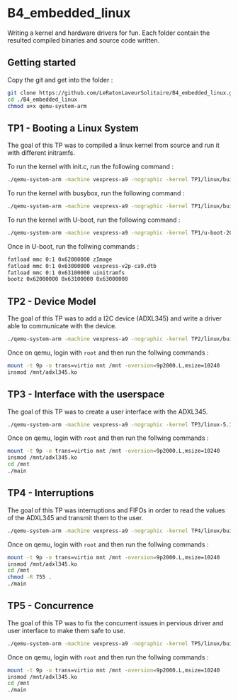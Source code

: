 # B4_embedded_linux
Writing a kernel and hardware drivers for fun.
Each folder contain the resulted compiled binaries and source code written.

## Getting started

Copy the git and get into the folder :

```bash
git clone https://github.com/LeRatonLaveurSolitaire/B4_embedded_linux.git
cd ./B4_embedded_linux
chmod u+x qemu-system-arm
```


## TP1 - Booting a Linux System

The goal of this TP was to compiled a linux kernel from source and run it with different initramfs.

To run the kernel with init.c, run the following command :

```bash
./qemu-system-arm -machine vexpress-a9 -nographic -kernel TP1/linux/build/arch/arm/boot/zImage -dtb TP1/linux/build/arch/arm/boot/dts/arm/vexpress-v2p-ca9.dtb -initrd TP1/initramfs_simple/test.cpio.gz
```

To run the kernel with busybox, run the following command :

```bash
./qemu-system-arm -machine vexpress-a9 -nographic -kernel TP1/linux/build/arch/arm/boot/zImage -dtb TP1/linux/build/arch/arm/boot/dts/arm/vexpress-v2p-ca9.dtb -initrd TP1/initramfs_busybox/initramfs.gz
```

To run the kernel with U-boot, run the following command :

```bash
./qemu-system-arm -machine vexpress-a9 -nographic -kernel TP1/u-boot-2025.01/u-boot -sd TP1/sdcard/sd
```

Once in U-boot, run the follwing commands :

```bash
fatload mmc 0:1 0x62000000 zImage
fatload mmc 0:1 0x63000000 vexpress-v2p-ca9.dtb
fatload mmc 0:1 0x63100000 uinitramfs
bootz 0x62000000 0x63100000 0x63000000
```

## TP2 - Device Model

The goal of this TP was to add a I2C device (ADXL345) and write a driver able to communicate with the device.

```bash
./qemu-system-arm -machine vexpress-a9 -nographic -kernel TP2/linux/build/arch/arm/boot/zImage -dtb TP2/linux/build/arch/arm/boot/dts/arm/vexpress-v2p-ca9.dtb -initrd rootfs.cpio.gz -fsdev local,path=TP2/pilote\_i2c,security\_model=mapped,id=mnt -device virtio-9p-device,fsdev=mnt,mount\_tag=mnt
```

Once on qemu, login with `root` and then run the follwing commands :

```bash
mount -t 9p -o trans=virtio mnt /mnt -oversion=9p2000.L,msize=10240
insmod /mnt/adxl345.ko 
```


## TP3 - Interface with the userspace

The goal of this TP was to create a user interface with the ADXL345.

```bash
./qemu-system-arm -machine vexpress-a9 -nographic -kernel TP3/linux-5.10.19/build/arch/arm/boot/zImage -dtb TP3/linux-5.10.19/build/arch/arm/boot/dts/vexpress-v2p-ca9.dtb -initrd rootfs.cpio.gz -fsdev local,path=TP3/pilote\_i2c,security\_model=mapped,id=mnt -device virtio-9p-device,fsdev=mnt,mount\_tag=mnt
```

Once on qemu, login with `root` and then run the follwing commands :

```bash
mount -t 9p -o trans=virtio mnt /mnt -oversion=9p2000.L,msize=10240
insmod /mnt/adxl345.ko 
cd /mnt
./main
```


## TP4 - Interruptions

The goal of this TP was interruptions and FIFOs in order to read the values of the ADXL345 and transmit them to the user.

```bash
./qemu-system-arm -machine vexpress-a9 -nographic -kernel TP4/linux/build/arch/arm/boot/zImage -dtb TP4/linux/build/arch/arm/boot/dts/arm/vexpress-v2p-ca9.dtb -initrd rootfs.cpio.gz -fsdev local,path=TP4/pilote\_i2c,security\_model=mapped,id=mnt -device virtio-9p-device,fsdev=mnt,mount\_tag=mnt
```

Once on qemu, login with `root` and then run the follwing commands :

```bash
mount -t 9p -o trans=virtio mnt /mnt -oversion=9p2000.L,msize=10240
insmod /mnt/adxl345.ko 
cd /mnt
chmod -R 755 .
./main
```


## TP5 - Concurrence

The goal of this TP was to fix the concurrent issues in pervious driver and user interface to make them safe to use.

```bash
./qemu-system-arm -machine vexpress-a9 -nographic -kernel TP5/linux/build/arch/arm/boot/zImage -dtb TP5/linux/build/arch/arm/boot/dts/arm/vexpress-v2p-ca9.dtb -initrd rootfs.cpio.gz -fsdev local,path=TP5/pilote\_i2c,security\_model=mapped,id=mnt -device virtio-9p-device,fsdev=mnt,mount\_tag=mnt
```

Once on qemu, login with `root` and then run the follwing commands :

```bash
mount -t 9p -o trans=virtio mnt /mnt -oversion=9p2000.L,msize=10240
insmod /mnt/adxl345.ko 
cd /mnt
./main
```
